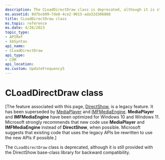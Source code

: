 ```yaml
---
description: The CLoadDirectDraw class is deprecated, although it is still provided with the DirectShow base-class library for backward compatibility.
ms.assetid: 8d7bc609-7de8-4ce2-9015-ada32d306808
title: CLoadDirectDraw class
ms.topic: reference
ms.date: 4/26/2023
topic_type: 
- APIRef
- kbSyntax
api_name: 
- CLoadDirectDraw
api_type: 
- COM
api_location: 
ms.custom: UpdateFrequency5
---
```


# CLoadDirectDraw class

\[The feature associated with this page, [DirectShow](/windows/win32/directshow/directshow), is a legacy feature. It has been superseded by [MediaPlayer](/uwp/api/Windows.Media.Playback.MediaPlayer) and [IMFMediaEngine](/windows/win32/api/mfmediaengine/nn-mfmediaengine-imfmediaengine). **MediaPlayer** and **IMFMediaEngine** have been optimized for Windows 10 and Windows 11. Microsoft strongly recommends that new code use **MediaPlayer** and **IMFMediaEngine** instead of **DirectShow**, when possible. Microsoft suggests that existing code that uses the legacy APIs be rewritten to use the new APIs if possible.\]

The `CLoadDirectDraw` class is deprecated, although it is still provided with the DirectShow base-class library for backward compatibility.

 

 



